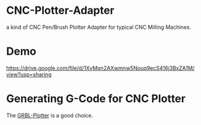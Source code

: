 # CNC-Plotter-Adapter
a kind of CNC Pen/Brush Plotter Adapter for typical CNC Milling Machines.

# Demo
https://drive.google.com/file/d/1XvMqn2AXwmnw5Nouq9ecS416j3BxZA1M/view?usp=sharing

# Generating G-Code for CNC Plotter
The [GRBL-Plotter](https://github.com/svenhb/GRBL-Plotter) is a good choice.

